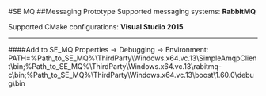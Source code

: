 #SE MQ
##Messaging Prototype
Supported messaging systems: **RabbitMQ**

Supported CMake configurations: **Visual Studio 2015**
___
####Add to SE_MQ Properties -> Debugging -> Environment:
    PATH=%Path_to_SE_MQ%\ThirdParty\Windows.x64.vc.13\SimpleAmqpClient\bin;%Path_to_SE_MQ%\ThirdParty\Windows.x64.vc.13\rabitmq-c\bin;%Path_to_SE_MQ%\ThirdParty\Windows.x64.vc.13\boost\1.60.0\debug\bin
